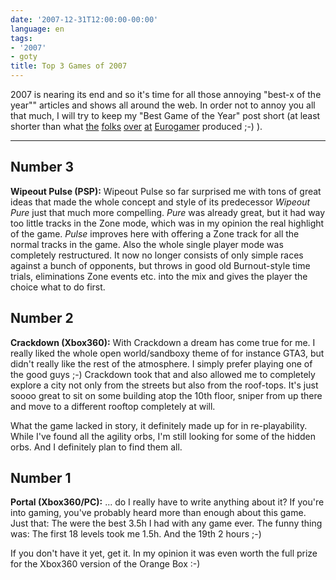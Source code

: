 ```yaml
---
date: '2007-12-31T12:00:00-00:00'
language: en
tags:
- '2007'
- goty
title: Top 3 Games of 2007
---
```



2007 is nearing its end and so it's time for all those annoying "best-x
of the year"" articles and shows all around the web. In order not to annoy
you all that much, I will try to keep my "Best Game of the Year" post 
short (at least shorter than what [the](http://www.eurogamer.net/article.php?article_id=89787) [folks](http://www.eurogamer.net/article.php?article_id=89789) [over](http://www.eurogamer.net/article.php?article_id=89791) [at](http://www.eurogamer.net/article.php?article_id=89792) [Eurogamer](http://www.eurogamer.net/article.php?article_id=89793) produced ;-) ).



-------------------------------


## Number 3

**Wipeout Pulse (PSP):** Wipeout Pulse so far surprised me with tons of great ideas
that made the whole concept and style of its predecessor *Wipeout Pure* just
that much more compelling. *Pure* was already great, but it had way too little
tracks in the Zone mode, which was in my opinion the real highlight of the 
game. *Pulse* improves here with offering a Zone track for all the normal 
tracks in the game. Also the whole single player mode was completely 
restructured. It now no longer consists of only simple races against a bunch
of opponents, but throws in good old Burnout-style time trials, eliminations
Zone events etc. into the mix and gives the player the choice what to do
first.

## Number 2

**Crackdown (Xbox360):** With Crackdown a dream has come true for me. I really liked
the whole open world/sandboxy theme of for instance GTA3, but didn't really
like the rest of the atmosphere. I simply prefer playing one of the good 
guys ;-) Crackdown took that and also allowed me to completely explore a
city not only from the streets but also from the roof-tops. It's just soooo
great to sit on some building atop the 10th floor, sniper from up there
and move to a different rooftop completely at will.

What the game lacked in story, it definitely made up for in re-playability. 
While I've found all the agility orbs, I'm still looking for some of the 
hidden orbs. And I definitely plan to find them all.


## Number 1

**Portal (Xbox360/PC):** ... do I really have to write anything about it?
If you're into gaming, you've probably heard more than enough about this game.
Just that: The were the best 3.5h I had with any game ever. The funny thing
was: The first 18 levels took me 1.5h. And the 19th 2 hours ;-)

If you don't have it yet, get it. In my opinion it was even worth the full
prize for the Xbox360 version of the Orange Box :-)
